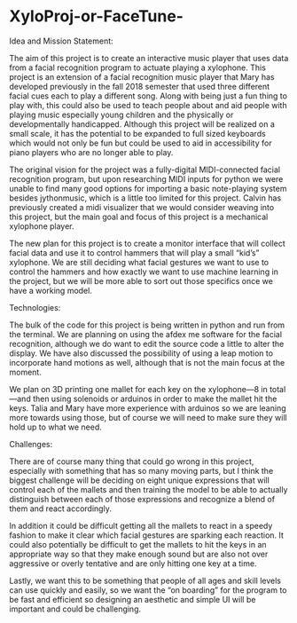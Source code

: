 # XyloProj-or-FaceTune-

Idea and Mission Statement: 

The aim of this project is to create an interactive music player that uses data from a facial recognition program to actuate playing a xylophone. This project is an extension of a facial recognition music player that Mary has developed previously in the fall 2018 semester that used three different facial cues each to play a different song. Along with being just a fun thing to play with, this could also be used to teach people about and aid people with playing music especially young children and the physically or developmentally handicapped. Although this project will be realized on a small scale, it has the potential to be expanded to full sized keyboards which would not only be fun but could be used to aid in accessibility for piano players who are no longer able to play.

The original vision for the project was a fully-digital MIDI-connected facial recognition program, but upon researching MIDI inputs for python we were unable to find many good options for importing a basic note-playing system besides jythonmusic, which is a little too limited for this project. Calvin has previously created a midi visualizer that we would consider weaving into this project, but the main goal and focus of this project is a mechanical xylophone player. 

The new plan for this project is to create a monitor interface that will collect facial data and use it to control hammers that will play a small “kid’s” xylophone. We are still deciding what facial gestures we want to use to control the hammers and how exactly we want to use machine learning in the project, but we will be more able to sort out those specifics once we have a working model. 
	
Technologies: 

The bulk of the code for this project is being written in python and run from the terminal. We are planning on using the afdex me  software for the facial recognition, although we do want to edit the source code a little to alter the display. We have also discussed the possibility of using a leap motion to incorporate hand motions as well, although that is not the main focus at the moment. 

We plan on 3D printing one mallet for each key on the xylophone—8 in total—and then using solenoids or arduinos in order to make the mallet hit the keys. Talia and Mary have more experience with arduinos so we are leaning more towards using those, but of course we will need to make sure they will hold up to what we need.


Challenges: 

There are of course many thing that could go wrong in this project, especially with something that has so many moving parts, but I think the biggest challenge will be deciding on eight unique expressions that will control each of the mallets and then training the model to be able to actually distinguish between each of those expressions and recognize a blend of them and react accordingly. 

In addition it could be difficult getting all the mallets to react in a speedy fashion to make it clear which facial gestures are sparking each reaction. It could also potentially be difficult to get the mallets to hit the keys in an appropriate way so that they make enough sound but are also not over aggressive or overly tentative and are only hitting one key at a time.

Lastly, we want this to be something that people of all ages and skill levels can use quickly and easily, so we want the “on boarding” for the program to be fast and efficient so designing an aesthetic and simple UI will be important and could be challenging. 
